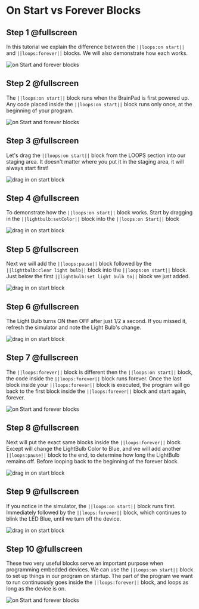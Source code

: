 # On Start vs Forever Blocks

## Step 1 @fullscreen
In this tutorial we explain the difference between the ``||loops:on start||`` and ``||loops:forever||`` blocks. We will also demonstrate how each works. 

![on Start and forever blocks](/images/onstartCard.jpg)

## Step 2 @fullscreen
The ``||loops:on start||`` block runs when the BrainPad is first powered up. Any code placed inside the ``||loops:on start||`` block runs only once, at the beginning of your program. 

![on Start and forever blocks](/images/onstart.jpg)

## Step 3 @fullscreen
Let's drag the ``||loops:on start||`` block from the LOOPS section into our staging area. It doesn't matter where you put it in the staging area, it will always start first!

![drag in on start block](/images/onstart.gif)
 
## Step 4 @fullscreen
To demonstrate how the ``||loops:on start||`` block works. Start by dragging in the ``||lightbulb:setColor||`` block into the ``||loops:on Start||`` block

![drag in on start block](/images/setColor_Onstart.gif)

## Step 5 @fullscreen
Next we will add the ``||loops:pause||`` block followed by the ``||lightbulb:clear light bulb||`` block into the ``||loops:on start||`` block. Just below the first ``||lightbulb:set light bulb to||`` block we just added. 
 
![drag in on start block](/images/pause_clearlightbulb_onstart.gif)

## Step 6 @fullscreen
The Light Bulb turns ON then OFF after just 1/2 a second. If you missed it, refresh the simulator and note the Light Bulb's change. 

![drag in on start block](/images/refresh_simulator.gif)

## Step 7 @fullscreen
The ``||loops:forever||`` block is different then the ``||loops:on start||`` block, the code inside the ``||loops:forever||`` block runs forever. Once the last block inside your ``||loops:forever||`` block is executed, the program will go back to the first block inside the ``||loops:forever||`` block and start again, forever. 

![on Start and forever blocks](/images/forever.jpg)

## Step 8 @fullscreen
Next will put the exact same blocks inside the ``||loops:forever||`` block. Except will change the LightBulb Color to Blue, and we will add another ``||loops:pause||`` block to the end,  to determine how long the LightBulb remains off. Before looping back to the beginning of the forever block.  
 
![drag in on start block](/images/setColor_pause_forever.gif)

## Step 9 @fullscreen
If you notice in the simulator, the ``||loops:on start||`` block runs first. Immediately followed by the ``||loops:forever||`` block, which continues to blink the LED Blue, until we turn off the device. 

![drag in on start block](/images/running_simulator.gif)

## Step 10 @fullscreen
These two very useful blocks serve an important purpose when programming embedded devices. We can use the ``||loops:on start||`` block to set up things in our program on startup. The part of the program we want to run continuously goes inside the ``||loops:forever||`` block, and loops as long as the device is on. 

![on Start and forever blocks](/images/onstartCard.jpg)